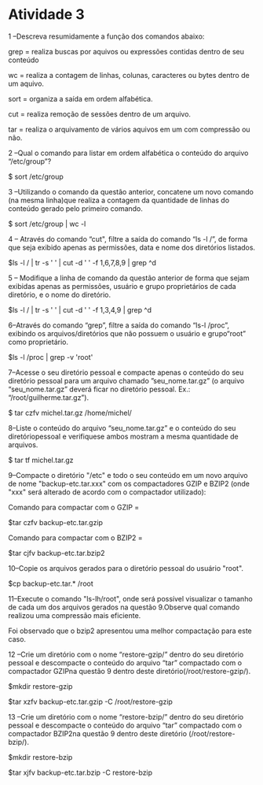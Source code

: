 # Atividade 3

1 –Descreva resumidamente a função dos comandos abaixo:

grep = realiza buscas por aquivos ou expressões contidas dentro de seu conteúdo 

wc = realiza a contagem de linhas, colunas, caracteres ou bytes dentro de um aquivo.
 
sort = organiza a saída em ordem alfabética.

cut =  realiza remoção de sessões dentro de um arquivo.

tar = realiza o arquivamento de vários aquivos em um com compressão ou não. 

2 –Qual o comando para listar em ordem alfabética o conteúdo do arquivo “/etc/group”?

$ sort /etc/group

3 –Utilizando o comando da questão anterior, concatene um novo comando (na mesma linha)que realiza a contagem da quantidade de linhas do conteúdo gerado pelo primeiro comando.

$ sort /etc/group | wc -l

4 – Através do comando “cut", filtre a saída do comando “ls  -l  /”, de forma que seja exibido apenas as permissões, data e nome dos diretórios listados.

$ls -l / | tr -s ' ' | cut -d ' ' -f 1,6,7,8,9 | grep \^d

5 – Modifique a linha de comando da questão anterior de forma que sejam exibidas apenas as permissões, usuário e grupo proprietários de cada diretório, e o nome do diretório.

$ls -l / | tr -s ' ' | cut -d ' ' -f 1,3,4,9 | grep ^d
 
6–Através do comando “grep”, filtre a saída do comando “ls-l /proc”, exibindo os arquivos/diretórios que não possuem o usuário e grupo“root” como proprietário.

$ls -l /proc | grep -v 'root' 

7–Acesse o seu diretório pessoal e compacte apenas o conteúdo do seu diretório pessoal para um arquivo chamado ”seu_nome.tar.gz” (o arquivo “seu_nome.tar.gz” deverá ficar no diretório pessoal. Ex.: “/root/guilherme.tar.gz”).

$ tar czfv michel.tar.gz /home/michel/

8–Liste o conteúdo do arquivo “seu_nome.tar.gz” e o conteúdo do seu diretóriopessoal e verifiquese ambos mostram a mesma quantidade de arquivos.

$ tar tf michel.tar.gz

9–Compacte o diretório "/etc" e todo o seu conteúdo em um novo arquivo de nome "backup-etc.tar.xxx" com os compactadores GZIP e BZIP2 (onde "xxx" será alterado de acordo com o compactador utilizado):

Comando para compactar com o GZIP = 

$tar czfv backup-etc.tar.gzip

Comando para compactar com o BZIP2 = 

$tar cjfv backup-etc.tar.bzip2

 
10–Copie os arquivos gerados para o diretório pessoal do usuário "root".

$cp backup-etc.tar.* /root


11–Execute o comando "ls-lh/root", onde será possível visualizar o tamanho de cada um dos arquivos gerados na questão 9.Observe qual comando realizou uma compressão mais eficiente.

Foi observado que o bzip2 apresentou uma melhor compactação para este caso.

12 –Crie um diretório com o nome “restore-gzip/” dentro do seu diretório pessoal e descompacte o conteúdo do arquivo “tar” compactado com o compactador GZIPna questão 9 dentro deste diretório(/root/restore-gzip/).

$mkdir restore-gzip

$tar xzfv backup-etc.tar.gzip -C /root/restore-gzip

13 –Crie um diretório com o nome “restore-bzip/” dentro do seu diretório pessoal e descompacte o conteúdo do arquivo “tar” compactado com o compactador BZIP2na questão 9 dentro deste diretório (/root/restore-bzip/).

$mkdir restore-bzip

$tar xjfv backup-etc.tar.bzip -C restore-bzip